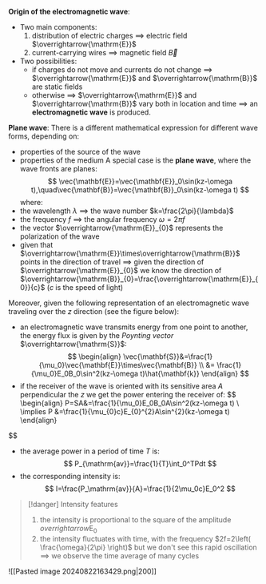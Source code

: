 
**Origin of the electromagnetic wave**:
- Two main components:
	1. distribution of electric charges $\implies$ electric field $\overrightarrow{\mathrm{E}}$
	2. current-carrying wires $\implies$ magnetic field $\overrightarrow{B}$
- Two possibilities:
	- if charges do not move and currents do not change $\implies$ $\overrightarrow{\mathrm{E}}$ and $\overrightarrow{\mathrm{B}}$ are static fields
	- otherwise $\implies$ $\overrightarrow{\mathrm{E}}$ and $\overrightarrow{\mathrm{B}}$ vary both in location and time $\implies$ an **electromagnetic wave** is produced.

**Plane wave**:
There is a different mathematical expression for different wave forms, depending on:
- properties of the source of the wave
- properties of the medium
A special case is the **plane wave**, where the wave fronts are planes:
$$
\vec{\mathbf{E}}=\vec{\mathbf{E}}_0\sin(kz-\omega t),\quad\vec{\mathbf{B}}=\vec{\mathbf{B}}_0\sin(kz-\omega t)
$$
where:
- the wavelength $\lambda$ $\implies$ the wave number $k=\frac{2\pi}{\lambda}$
- the frequency $f$ $\implies$ the angular frequency $\omega=2\pi f$
- the vector $\overrightarrow{\mathrm{E}}_{0}$ represents the polarization of the wave
- given that $\overrightarrow{\mathrm{E}}\times\overrightarrow{\mathrm{B}}$ points in the direction of travel $\implies$ given the direction of $\overrightarrow{\mathrm{E}}_{0}$ we know the direction of $\overrightarrow{\mathrm{B}}_{0}=\frac{\overrightarrow{\mathrm{E}}_{0}}{c}$  ($c$ is the speed of light)

Moreover, given the following representation of an electromagnetic wave traveling over the $z$ direction (see the figure below):
- an electromagnetic wave transmits energy from one point to another, the energy flux is given by the *Poynting vector* $\overrightarrow{\mathrm{S}}$:
$$
\begin{align}
\vec{\mathbf{S}}&=\frac{1}{\mu_0}\vec{\mathbf{E}}\times\vec{\mathbf{B}} \\
&= \frac{1}{\mu_0}E_0B_0\sin^2(kz-\omega t)\hat{\mathbf{k}}
\end{align}
$$
- if the receiver of the wave is oriented with its sensitive area $A$ perpendicular the $z$ we get the power entering the receiver of:
$$
\begin{align}
P=SA&=\frac{1}{\mu_0}E_0B_0A\sin^2(kz-\omega t) \\
\implies P &=\frac{1}{\mu_{0}c}E_{0}^{2}A\sin^{2}(kz-\omega t)
\end{align}

$$
- the average power in a period of time $T$ is:
$$
P_{\mathrm{av}}=\frac{1}{T}\int_0^TPdt
$$
- the corresponding intensity is:
$$
I=\frac{P_\mathrm{av}}{A}=\frac{1}{2\mu_0c}E_0^2
$$

>[!danger] Intensity features
>1. the intensity is proportional to the square of the amplitude $overrightarrow{\mathrm{E}}_{0}$
>2. the intensity fluctuates with time, with the frequency $2f=2\left( \frac{\omega}{2\pi} \right)$ but we don't see this rapid oscillation $\implies$ we observe the time average of many cycles

![[Pasted image 20240822163429.png|200]]
